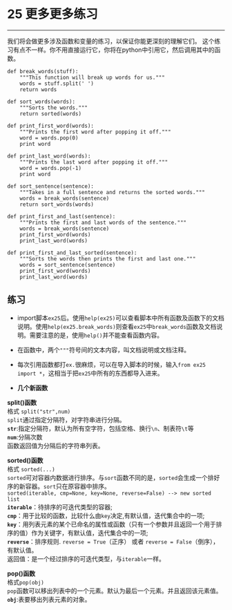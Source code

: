 # 25 更多更多练习
--------------------------
我们将会做更多涉及函数和变量的练习，以保证你能更深刻的理解它们。
这个练习有点不一样。你不用直接运行它，你将在python中引用它，然后调用其中的函数。

```
def break_words(stuff):
    """This function will break up words for us."""
    words = stuff.split(' ')
    return words

def sort_words(words):
    """Sorts the words."""
    return sorted(words)

def print_first_word(words):
    """Prints the first word after popping it off."""
    word = words.pop(0)
    print word

def print_last_word(words):
    """Prints the last word after popping it off."""
    word = words.pop(-1)
    print word

def sort_sentence(sentence):
    """Takes in a full sentence and returns the sorted words."""
    words = break_words(sentence)
    return sort_words(words)

def print_first_and_last(sentence):
    """Prints the first and last words of the sentence."""
    words = break_words(sentence)
    print_first_word(words)
    print_last_word(words)

def print_first_and_last_sorted(sentence):
    """Sorts the words then prints the first and last one."""
    words = sort_sentence(sentence)
    print_first_word(words)
    print_last_word(words)
```

## 练习

- import脚本`ex25`后。使用`help(ex25)`可以查看脚本中所有函数及函数下的文档说明。使用`help(ex25.break_words)`则查看`ex25`中`break_words`函数及文档说明。需要注意的是，使用`help()`并不能查看函数内容。

- 在函数中，两个`"""`符号间的文本内容，叫文档说明或文档注释。

- 每次引用函数都打`ex.`很麻烦，可以在导入脚本的时候，输入`from ex25 import *`，这相当于把`ex25`中所有的东西都导入进来。


- **几个新函数**

**split()函数**<br>
    格式 `split("str",num)`<br>
    `split`通过指定分隔符，对字符串进行分隔。<br>
    **`str`**:指定分隔符，默认为所有空字符，包括空格、换行`\n`、制表符`\t`等<br>
    **`num`**:分隔次数<br>
    函数返回值为分隔后的字符串列表。

**sorted()函数**<br>
    格式 `sorted(...)`<br>
    `sorted`可对容器内数据进行排序。与`sort`函数不同的是，`sorted`会生成一个排好序的新容器。`sort`只在原容器中排序。<br>
    ```
    sorted(iterable, cmp=None, key=None, reverse=False) --> new sorted list
    ```<br>
    **`iterable`**：待排序的可迭代类型的容器;<br>
    **`cmp`**：用于比较的函数，比较什么由`key`决定,有默认值，迭代集合中的一项;<br>
    **`key`**：用列表元素的某个已命名的属性或函数（只有一个参数并且返回一个用于排序的值）作为关键字，有默认值，迭代集合中的一项;<br>
    **`reverse`**：排序规则. `reverse = True`（正序） 或者 `reverse = False`（倒序），有默认值。<br>
    返回值：是一个经过排序的可迭代类型，与`iterable`一样。

**pop()函数**<br>
    格式`pop(obj)`<br>
    `pop`函数可以移出列表中的一个元素。默认为最后一个元素。并且返回该元素值。<br>
   **`obj`**:表要移出列表元素的对象。